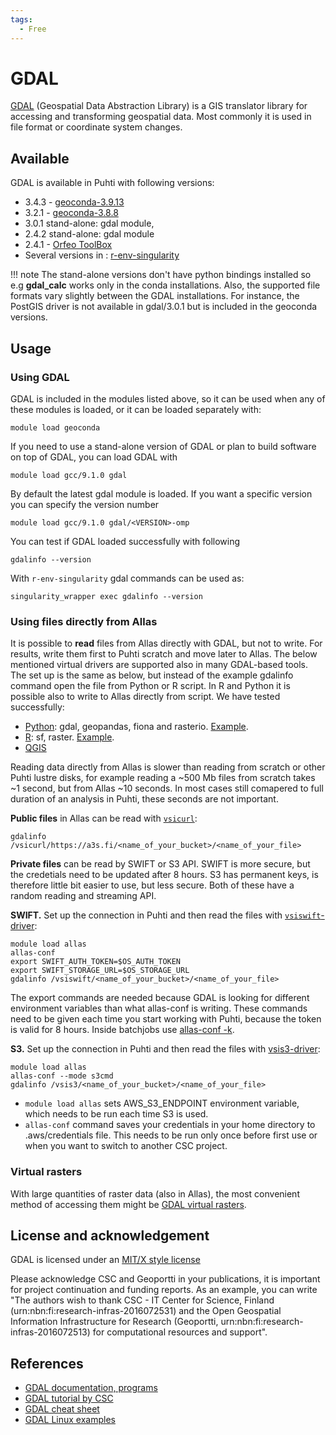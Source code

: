 ```yaml
---
tags:
  - Free
---
```


# GDAL

[GDAL](https://gdal.org/) (Geospatial Data Abstraction Library) is a GIS translator library for accessing and transforming geospatial data. Most commonly it is used in file format or coordinate system changes. 

## Available

GDAL is available in Puhti with following versions:

* 3.4.3 - [geoconda-3.9.13](geoconda.md)
* 3.2.1 - [geoconda-3.8.8](geoconda.md)
* 3.0.1 stand-alone: gdal module,
* 2.4.2 stand-alone: gdal module
* 2.4.1 - [Orfeo ToolBox](otb.md)
* Several versions in : [r-env-singularity](r-env-for-gis.md#gdal-and-saga-gis-support)

!!! note
    The stand-alone versions don't have python bindings installed so e.g __gdal_calc__ works only in the conda installations. Also, the supported file formats vary slightly between the GDAL installations. For instance, the PostGIS driver is not available in gdal/3.0.1 but is included in the geoconda versions.

## Usage

### Using GDAL

GDAL is included in the modules listed above, so it can be used when any of these modules is loaded, or it can be loaded separately with:

`module load geoconda`

If you need to use a stand-alone version of GDAL or plan to build software on top of GDAL, you can load GDAL with

`module load gcc/9.1.0 gdal`

By default the latest gdal module is loaded. If you want a specific version you can specify the version number

`module load gcc/9.1.0 gdal/<VERSION>-omp`

You can test if GDAL loaded successfully with following

`gdalinfo --version`

With `r-env-singularity` gdal commands can be used as:

`singularity_wrapper exec gdalinfo --version`


### Using files directly from Allas

It is possible to __read__ files from Allas directly with GDAL, but not to write. For results, write them first to Puhti scratch and move later to Allas. The below mentioned virtual drivers are supported also in many GDAL-based tools. The set up is the same as below, but instead of the example gdalinfo command open the file from Python or R script. In R and Python it is possible also to write to Allas directly from script. We have tested successfully: 

 * [Python](geoconda.md): gdal, geopandas, fiona and rasterio. [Example](https://github.com/csc-training/geocomputing/blob/master/python/allas/working_with_allas_from_Python_S3.py). 
 * [R](r-env-for-gis.md): sf, raster. [Example](https://github.com/csc-training/geocomputing/blob/master/R/allas/working_with_allas_from_R_S3.R). 
 * [QGIS](qgis.md)

Reading data directly from Allas is slower than reading from scratch or other Puhti lustre disks, for example reading a ~500 Mb files from scratch takes ~1 second, but from Allas ~10 seconds. In most cases still comapered to full duration of an analysis in Puhti, these seconds are not important.

__Public files__ in Allas can be read with [`vsicurl`](https://gdal.org/user/virtual_file_systems.html#vsicurl):  
```
gdalinfo /vsicurl/https://a3s.fi/<name_of_your_bucket>/<name_of_your_file>
```

__Private files__ can be read by SWIFT or S3 API. SWIFT is more secure, but the credetials need to be updated after 8 hours. S3 has permanent keys, is therefore little bit easier to use, but less secure. Both of these have a random reading and streaming API.

__SWIFT.__ Set up the connection in Puhti and then read the files  with [`vsiswift`-driver](https://gdal.org/user/virtual_file_systems.html#vsiswift-openstack-swift-object-storage-random-reading):

```
module load allas
allas-conf
export SWIFT_AUTH_TOKEN=$OS_AUTH_TOKEN 
export SWIFT_STORAGE_URL=$OS_STORAGE_URL
gdalinfo /vsiswift/<name_of_your_bucket>/<name_of_your_file>
```

The export commands are needed because GDAL is looking for different environment variables than what allas-conf is writing. These commands need to be given each time you start working with Puhti, because the token is valid for 8 hours. Inside batchjobs use [allas-conf -k](../data/Allas/allas_batchjobs.md).

__S3.__ 
Set up the connection in Puhti and then read the files with [vsis3-driver](https://gdal.org/user/virtual_file_systems.html#vsis3-aws-s3-files-random-reading):
```
module load allas
allas-conf --mode s3cmd
gdalinfo /vsis3/<name_of_your_bucket>/<name_of_your_file>
```

* `module load allas` sets AWS_S3_ENDPOINT environment variable, which needs to be run each time S3 is used.
* `allas-conf` command saves your credentials in your home directory to .aws/credentials file. This needs to be run only once before first use or when you want to switch to another CSC project.


### Virtual rasters

With large quantities of raster data (also in Allas), the most convenient method of accessing them might be [GDAL virtual rasters](../support/tutorials/gis/virtual-rasters.md). 

## License and acknowledgement

GDAL is licensed under an [MIT/X style license](https://gdal.org/license.html)

Please acknowledge CSC and Geoportti in your publications, it is important for project continuation and funding reports.
As an example, you can write "The authors wish to thank CSC - IT Center for Science, Finland (urn:nbn:fi:research-infras-2016072531) and the Open Geospatial Information Infrastructure for Research (Geoportti, urn:nbn:fi:research-infras-2016072513) for computational resources and support".

## References

* [GDAL documentation, programs](https://gdal.org/programs/index.html)
* [GDAL tutorial by CSC](../support/tutorials/gis/gdal.md)
* [GDAL cheat sheet](https://github.com/dwtkns/gdal-cheat-sheet)
* [GDAL Linux examples](https://github.com/clhenrick/shell_scripts)
